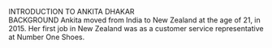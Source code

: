 INTRODUCTION  TO ANKITA DHAKAR
\
BACKGROUND
Ankita moved from India to New Zealand at the age of 21, in 2015. Her first job in New Zealand was as a customer service representative at Number One Shoes. 